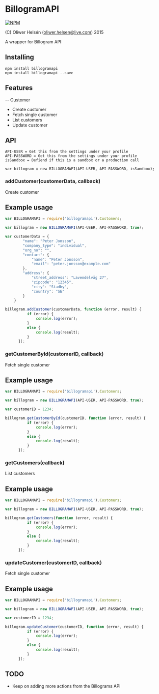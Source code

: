 BillogramAPI
=======

[![NPM](https://nodei.co/npm/billogramapi.png?downloads=true&stars=true)](https://nodei.co/npm/billogramapi/)

(C) Oliwer Helsén (oliwer.helsen@live.com) 2015

A wrapper for Billogram API


Installing
----------

```
npm install billogramapi
npm install billogramapi --save
```

Features
--------

-- Customer
* Create customer
* Fetch single customer
* List customers
* Update customer

API
---

```
API-USER = Get this from the settings under your profile
API-PASSWORD = Get this from the settings under your profile
isSandbox = Defiend if this is a sandbox or a production call

var billogram = new BILLOGRAMAPI(API-USER, API-PASSWORD, isSandbox);
```
### addCustomer(customerData, callback)

Create customer

Example usage
-------------

```javascript
var BILLOGRAMAPI = require('billogramapi').Customers;

var billogram = new BILLOGRAMAPI(API-USER, API-PASSWORD, true);

var customerData = {
	    "name": "Peter Jonsson",
	    "company_type": "individual",
	    "org_no": "",
	    "contact": {
	        "name": "Peter Jonsson",
	        "email": "peter.jonsson@example.com"
	    },
	    "address": {
	        "street_address": "Lavendelväg 27",
	        "zipcode": "12345",
	        "city": "Stadby",
	        "country": "SE"
	    }
	}

billogram.addCustomer(customerData, function (error, result) {
          if (error) {
              console.log(error);
          }
          else {
              console.log(result);
          }
      });

```

### getCustomerById(customerID, callback)

Fetch single customer

Example usage
-------------

```javascript
var BILLOGRAMAPI = require('billogramapi').Customers;

var billogram = new BILLOGRAMAPI(API-USER, API-PASSWORD, true);

var customerID = 1234;

billogram.getCustomerById(customerID, function (error, result) {
          if (error) {
              console.log(error);
          }
          else {
              console.log(result);
          }
      });

```

### getCustomers(callback)

List customers

Example usage
-------------

```javascript
var BILLOGRAMAPI = require('billogramapi').Customers;

var billogram = new BILLOGRAMAPI(API-USER, API-PASSWORD, true);

billogram.getCustomers(function (error, result) {
          if (error) {
              console.log(error);
          }
          else {
              console.log(result);
          }
      });

```

### updateCustomer(customerID, callback)

Fetch single customer

Example usage
-------------

```javascript
var BILLOGRAMAPI = require('billogramapi').Customers;

var billogram = new BILLOGRAMAPI(API-USER, API-PASSWORD, true);

var customerID = 1234;

billogram.updateCustomer(customerID, function (error, result) {
          if (error) {
              console.log(error);
          }
          else {
              console.log(result);
          }
      });

```

TODO
----
* Keep on adding more actions from the Billograms API
